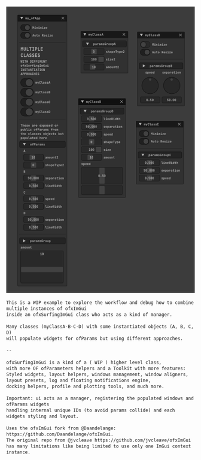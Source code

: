 ![](Capture.PNG)


	This is a WIP example to explore the workflow and debug how to combine multiple instances of ofxImGui  
	inside an ofxSurfingImGui class who acts as a kind of manager.  
	
	Many classes (myClassA-B-C-D) with some instantiated objects (A, B, C, D)  
	will populate widgets for ofParams but using different approaches.  
	
	--  
	
	ofxSurfingImGui is a kind of a ( WIP ) higher level class,  
	with more OF ofParameters helpers and a Toolkit with more features:  
	Styled widgets, layout helpers, windows management, window aligners,  
	layout presets, log and floating notifications engine,  
	docking helpers, profile and plotting tools, and much more.  
	
	Important: ui acts as a manager, registering the populated windows and ofParams widgets  
	handling internal unique IDs (to avoid params collide) and each widgets styling and layout.  
	
	Uses the ofxImGui fork from @Daandelange: https://github.com/Daandelange/ofxImGui.  
	The original repo from @jvcleave https://github.com/jvcleave/ofxImGui  
	has many limitations like being limited to use only one ImGui context instance.  
